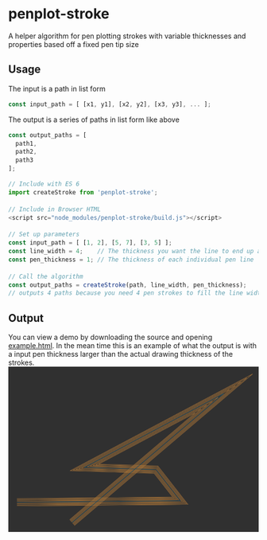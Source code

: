 # penplot-stroke
A helper algorithm for pen plotting strokes with variable thicknesses and properties based off a fixed pen tip size

## Usage

The input is a path in list form  
```js
const input_path = [ [x1, y1], [x2, y2], [x3, y3], ... ];
```
The output is a series of paths in list form like above
```js
const output_paths = [
  path1,
  path2,
  path3
];
```

```js
// Include with ES 6
import createStroke from 'penplot-stroke';

// Include in Browser HTML
<script src="node_modules/penplot-stroke/build.js"></script>

// Set up parameters
const input_path = [ [1, 2], [5, 7], [3, 5] ];
const line_width = 4;    // The thickness you want the line to end up as
const pen_thickness = 1; // The thickness of each individual pen line

// Call the algorithm
const output_paths = createStroke(path, line_width, pen_thickness);
// outputs 4 paths because you need 4 pen strokes to fill the line width of 4
```

## Output
You can view a demo by downloading the source and opening [example.html](./example.html). In the mean time this is an example of what the output is with a input pen thickness larger than the actual drawing thickness of the strokes.
![Example Output Image](./stroke.png)
